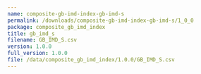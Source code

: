 ```yaml
---
name: composite-gb-imd-index-gb-imd-s
permalink: /downloads/composite-gb-imd-index-gb-imd-s/1_0_0
package: composite_gb_imd_index
title: gb_imd_s
filename: GB_IMD_S.csv
version: 1.0.0
full_version: 1.0.0
file: /data/composite_gb_imd_index/1.0.0/GB_IMD_S.csv
---
```

